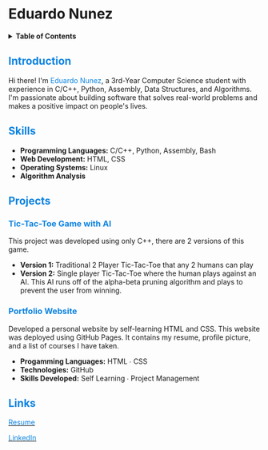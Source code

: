 # Eduardo Nunez

</div>

<details>
<summary> <b> Table of Contents </b></summary>

1. [Introduction](#introduction)
2. [Skills](#skills)
3. [Projects](#projects)
4. [Links](#links)
</details>

## <span style="color: #0c83e0;">Introduction</span>

Hi there! I'm <span style="color: #0c83e0;">Eduardo Nunez</span>, a 3rd-Year Computer Science student with experience in C/C++, Python, Assembly, Data Structures, and Algorithms. I'm passionate about building software that solves real-world problems and makes a positive impact on people's lives.

## <span style="color: #0c83e0;">Skills</span>

- **Programming Languages:** C/C++, Python, Assembly, Bash
- **Web Development:** HTML, CSS
- **Operating Systems:** Linux
- **Algorithm Analysis**

## <span style="color: #0c83e0;">Projects</span>

### <span style="color: #0c83e0;">Tic-Tac-Toe Game with AI</span> 

This project was developed using only C++, there are 2 versions of this game. 
- **Version 1:** Traditional 2 Player Tic-Tac-Toe that any 2 humans can play
- **Version 2:** Single player Tic-Tac-Toe where the human plays against an AI. This AI runs off of the alpha-beta pruning algorithm and plays to prevent the user from winning. 

### <span style="color: #0c83e0;">Portfolio Website</span>

Developed a personal website by self-learning HTML and CSS. This website was deployed using GitHub Pages. It contains my resume, profile picture, and a list of courses I have taken.
- **Progamming Languages:** HTML ∙ CSS
- **Technologies:** GitHub
- **Skills Developed:** Self Learning ∙ Project Management

## <span style="color: #0c83e0;">Links</span> 
[<span style="color: #0c83e0;">Resume</span>](https://github.com/eddayyy/eddayyy/blob/main/EduardoNunez_resume.pdf)

[<span style="color: #0c83e0;">LinkedIn</span>](https://www.linkedin.com/in/eduardong/)

